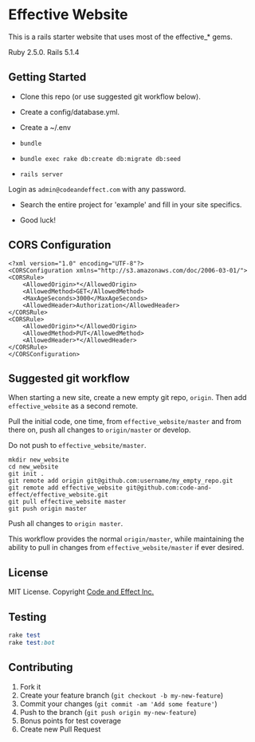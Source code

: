 # Effective Website

This is a rails starter website that uses most of the effective_* gems.

Ruby 2.5.0. Rails 5.1.4

## Getting Started

- Clone this repo (or use suggested git workflow below).

- Create a config/database.yml.
- Create a ~/.env

- `bundle`
- `bundle exec rake db:create db:migrate db:seed`
- `rails server`

Login as `admin@codeandeffect.com` with any password.

- Search the entire project for 'example' and fill in your site specifics.

- Good luck!

## CORS Configuration

```
<?xml version="1.0" encoding="UTF-8"?>
<CORSConfiguration xmlns="http://s3.amazonaws.com/doc/2006-03-01/">
<CORSRule>
    <AllowedOrigin>*</AllowedOrigin>
    <AllowedMethod>GET</AllowedMethod>
    <MaxAgeSeconds>3000</MaxAgeSeconds>
    <AllowedHeader>Authorization</AllowedHeader>
</CORSRule>
<CORSRule>
    <AllowedOrigin>*</AllowedOrigin>
    <AllowedMethod>PUT</AllowedMethod>
    <AllowedHeader>*</AllowedHeader>
</CORSRule>
</CORSConfiguration>
```

## Suggested git workflow

When starting a new site, create a new empty git repo, `origin`.  Then add `effective_website` as a second remote.

Pull the initial code, one time, from `effective_website/master` and from there on, push all changes to `origin/master` or develop.

Do not push to `effective_website/master`.

```
mkdir new_website
cd new_website
git init .
git remote add origin git@github.com:username/my_empty_repo.git
git remote add effective_website git@github.com:code-and-effect/effective_website.git
git pull effective_website master
git push origin master
```

Push all changes to `origin master`.

This workflow provides the normal `origin/master`, while maintaining the ability to pull in changes from `effective_website/master` if ever desired.

## License

MIT License.  Copyright [Code and Effect Inc.](http://www.codeandeffect.com/)

## Testing

```ruby
rake test
rake test:bot
```

## Contributing

1. Fork it
2. Create your feature branch (`git checkout -b my-new-feature`)
3. Commit your changes (`git commit -am 'Add some feature'`)
4. Push to the branch (`git push origin my-new-feature`)
5. Bonus points for test coverage
6. Create new Pull Request


